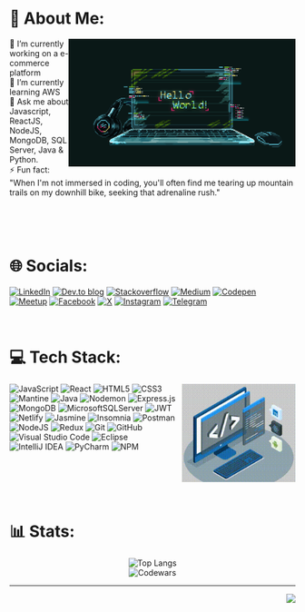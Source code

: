 # 💫 About Me:
<img align="right" alt="coding" width="400" src="/intro_to_comp_programming.jpg">
🔭 I’m currently working on a e-commerce platform<br>
🌱 I’m currently learning AWS<br>
💬 Ask me about Javascript, ReactJS, NodeJS, MongoDB, SQL Server, Java & Python.<br>
⚡ Fun fact: "When I'm not immersed in coding, you'll often find me tearing up mountain trails on my downhill bike, seeking that adrenaline rush."

<br/><br/><br/>

# 🌐 Socials:
[![LinkedIn](https://img.shields.io/badge/LinkedIn-%230077B5.svg?style=plastic&logo=linkedin&logoColor=white)](https://linkedin.com/in/miguel-martins-a08a76a5) 
[![Dev.to blog](https://img.shields.io/badge/dev.to-0A0A0A?style=plastic&logo=dev.to&logoColor=white)](https://dev.to/chuinga)
[![Stackoverflow](https://img.shields.io/badge/stack%20overflow-FE7A16?logo=stack-overflow&logoColor=white&style=plastic)](https://stackoverflow.com/users/23447994/miguel-martins)
[![Medium](https://img.shields.io/badge/Medium-12100E?style=plastic&logo=medium&logoColor=white)](https://medium.com/@mfproencamartins)
[![Codepen](https://img.shields.io/badge/Codepen-000000?style=plastic&logo=codepen&logoColor=white)](https://codepen.io/htzgyyih-the-looper) 
[![Meetup](https://img.shields.io/badge/Meetup-f64363?style=plastic&logo=meetup&logoColor=white)](https://www.meetup.com/pt-BR/members/406100696/)
[![Facebook](https://img.shields.io/badge/Facebook-%231877F2.svg?style=plastic&logo=Facebook&logoColor=white)](https://www.facebook.com/miguel.chuinga)
[![X](https://img.shields.io/badge/X-black.svg?style=plastic&logo=X&logoColor=white)](https://x.com/chuingasp) 
[![Instagram](https://img.shields.io/badge/Instagram-%23E4405F.svg?style=plastic&logo=Instagram&logoColor=white)](https://instagram.com/chuinga) 
[![Telegram](https://img.shields.io/badge/Telegram-2CA5E0?style=plastic&logo=telegram&logoColor=white)](https://t.me/mfpmartins)

<br/>

# 💻 Tech Stack:
<img align="right" alt="coding" width="200" src="/techstack.gif">

![JavaScript](https://img.shields.io/badge/javascript-%23323330.svg?style=plastic&logo=javascript&logoColor=%23F7DF1E) 
![React](https://img.shields.io/badge/react-%2320232a.svg?style=plastic&logo=react&logoColor=%2361DAFB) 
![HTML5](https://img.shields.io/badge/html5-%23E34F26.svg?style=plastic&logo=html5&logoColor=white)
![CSS3](https://img.shields.io/badge/css3-%231572B6.svg?style=plastic&logo=css3&logoColor=white)
![Mantine](https://img.shields.io/badge/Mantine-ffffff?style=plastic&logo=Mantine&logoColor=339af0)
![Java](https://img.shields.io/badge/java-%23ED8B00.svg?style=plastic&logo=openjdk&logoColor=white)
![Nodemon](https://img.shields.io/badge/NODEMON-%23323330.svg?style=plastic&logo=nodemon&logoColor=%BBDEAD) 
![Express.js](https://img.shields.io/badge/express.js-%23404d59.svg?style=plastic&logo=express&logoColor=%2361DAFB) 
![MongoDB](https://img.shields.io/badge/MongoDB-%234ea94b.svg?style=plastic&logo=mongodb&logoColor=white) 
![MicrosoftSQLServer](https://img.shields.io/badge/Microsoft%20SQL%20Server-CC2927?style=plastic&logo=microsoft%20sql%20server&logoColor=white)
![JWT](https://img.shields.io/badge/JWT-black?style=plastic&logo=JSON%20web%20tokens)
![Netlify](https://img.shields.io/badge/netlify-%23000000.svg?style=plastic&logo=netlify&logoColor=#00C7B7) 
![Jasmine](https://img.shields.io/badge/jasmine-%238A4182.svg?style=plastic&logo=jasmine&logoColor=white) 
![Insomnia](https://img.shields.io/badge/Insomnia-black?style=plastic&logo=insomnia&logoColor=5849BE) 
![Postman](https://img.shields.io/badge/Postman-FF6C37?style=plastic&logo=postman&logoColor=white)
![NodeJS](https://img.shields.io/badge/node.js-6DA55F?style=plastic&logo=node.js&logoColor=white) 
![Redux](https://img.shields.io/badge/redux-%23593d88.svg?style=plastic&logo=redux&logoColor=white)
![Git](https://img.shields.io/badge/-Git-black?style=plastic&logo=git)
![GitHub](https://img.shields.io/badge/-GitHub-181717?style=plastic&logo=github)
![Visual Studio Code](https://img.shields.io/badge/Visual%20Studio%20Code-0078d7.svg?style=plastic&logo=visual-studio-code&logoColor=white)
![Eclipse](https://img.shields.io/badge/Eclipse-FE7A16.svg?style=plastic&logo=Eclipse&logoColor=white)
![IntelliJ IDEA](https://img.shields.io/badge/IntelliJIDEA-000000.svg?style=plastic&logo=intellij-idea&logoColor=white)
![PyCharm](https://img.shields.io/badge/pycharm-143?style=plastic&logo=pycharm&logoColor=black&color=black&labelColor=green)
![NPM](https://img.shields.io/badge/NPM-%23CB3837.svg?style=plastic&logo=npm&logoColor=white)

<br/><br/><br/><br/>

# 📊 Stats:
<p align="center">
<img src="https://github-readme-stats.vercel.app/api/top-langs/?username=chuinga&hide=TeX&layout=compact&theme=tokyonight" alt="Top Langs" width="400px" heigth="200px"/><br/>
<img src="https://github.r2v.ch/codewars?user=chuinga&stroke=%23BB432C&theme=gradient_by_level" alt="Codewars" width="400px" height="200px"/></p>

---
<p align="right">
    <img src='https://komarev.com/ghpvc/?username=chuinga&color=00A2E8&style=plastic'/>
</p>
